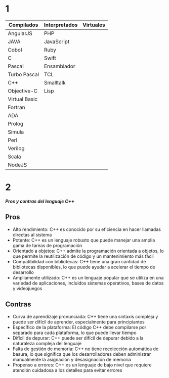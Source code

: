# 1

|  Compilados  | Interpretados | Virtuales |
|--------------|---------------|-----------|
| AngularJS    | PHP           |           |
| JAVA         | JavaScript    |           |
| Cobol        | Ruby          |           |
| C            | Swift         |           |
| Pascal       | Ensamblador   |           |
| Turbo Pascal | TCL           |           |
| C++          | Smalltalk     |           |
| Objective-C  | Lisp          |           |
|Virtual Basic |               |           |
| Fortran      |               |           |
| ADA          |               |           |
| Prolog       |               |           |
| Simula       |               |           |
| Perl         |               |           |
| Verilog      |               |           |
| Scala        |               |           |
| NodeJS       |               |           |

# 2

__*Pros y contras del lenguaje C++*__

## Pros

+ Alto rendimiento: C++ es conocido por su eficiencia en hacer llamadas directas al sistema
+ Potente: C++ es un lenguaje robusto que puede manejar una amplia gama de tareas de programación
+ Orientado a objetos: C++ admite la programación orientada a objetos, lo que permite la reutilización de código y un mantenimiento más fácil
+ Compatibilidad con bibliotecas: C++ tiene una gran cantidad de bibliotecas disponibles, lo que puede ayudar a acelerar el tiempo de desarrollo
+ Ampliamente utilizado: C++ es un lenguaje popular que se utiliza en una variedad de aplicaciones, incluidos sistemas operativos, bases de datos y videojuegos

## Contras
+ Curva de aprendizaje pronunciada: C++ tiene una sintaxis compleja y puede ser difícil de aprender, especialmente para principiantes
+ Específico de la plataforma: El código C++ debe compilarse por separado para cada plataforma, lo que puede llevar tiempo
+ Difícil de depurar: C++ puede ser difícil de depurar debido a la naturaleza compleja del lenguaje
+ Falta de gestión de memoria: C++ no tiene recolección automática de basura, lo que significa que los desarrolladores deben administrar manualmente la asignación y desasignación de memoria
+ Propenso a errores: C++ es un lenguaje de bajo nivel que requiere atención cuidadosa a los detalles para evitar errores
